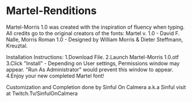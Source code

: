 # Martel-Renditions
Martel-Morris 1.0 was created with the inspiration of fluency when typing.
All credits go to the original creators of the fonts: Martel v. 1.0 - David F. Nalle, Morris Roman 1.0 - Designed by William Morris & Dieter Steffmann, Kreuztal.


Installation Instructions:
  1.Download File.
  2.Launch Martel-Morris 1.0.otf
  3.Click "Install"
    - Depending on User settings, Permissions window may appear. "Run As Administrator" would prevent this window to appear.
  4.Enjoy your new completed Martel font!
  
  
  Customization and Completion done by Sinful On Calmera a.k.a Sinful visit at Twitch.Tv/SinfulOnCalmera
